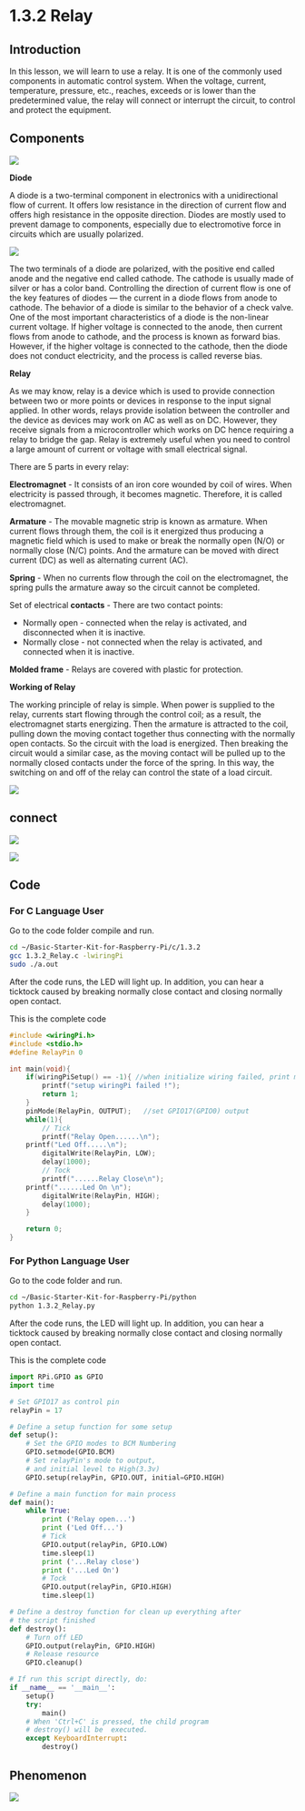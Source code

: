 # 1.3.2 Relay

## Introduction

In this lesson, we will learn to use a relay. It is one of the commonly used components in automatic control system. When the voltage, current, temperature, pressure, etc., reaches, exceeds or is lower than the predetermined value, the relay will connect or interrupt the circuit, to control and protect the equipment.

## Components

![](./img/list/list_1.3.4.png)

**Diode**

A diode is a two-terminal component in electronics with a unidirectional flow of current. It offers low resistance in the direction of current flow and offers high resistance in the opposite direction. Diodes are mostly used to prevent damage to components, especially due to electromotive force in circuits which are usually polarized.

![](./img/image344.png)

The two terminals of a diode are polarized, with the positive end called anode and the negative end called cathode. The cathode is usually made of silver or has a color band. Controlling the direction of current flow is one of the key features of diodes — the current in a diode flows from anode to cathode. The behavior of a diode is similar to the behavior of a check valve. One of the most important characteristics of a diode is the non-linear current voltage. If higher voltage is connected to the anode, then current flows from anode to cathode, and the process is known as forward bias. However, if the higher voltage is connected to the cathode, then the diode does not conduct electricity, and the process is called reverse bias.

**Relay**

As we may know, relay is a device which is used to provide connection between two or more points or devices in response to the input signal applied. In other words, relays provide isolation between the controller and the device as devices may work on AC as well as on DC. However, they receive signals from a microcontroller which works on DC hence requiring a relay to bridge the gap. Relay is extremely useful when you need to control a large amount of current or voltage with small electrical signal.

There are 5 parts in every relay:

**Electromagnet** - It consists of an iron core wounded by coil of wires. When electricity is passed through, it becomes magnetic. Therefore, it is called electromagnet.

**Armature** - The movable magnetic strip is known as armature. When current flows through them, the coil is it energized thus producing a magnetic field which is used to make or break the normally open (N/O) or normally close (N/C) points. And the armature can be moved with direct current (DC) as well as alternating current (AC).

**Spring** - When no currents flow through the coil on the electromagnet, the spring pulls the armature away so the circuit cannot be completed.

Set of electrical **contacts** - There are two contact points:

- Normally open - connected when the relay is activated, and disconnected when it is inactive.
- Normally close - not connected when the relay is activated, and connected when it is inactive.

**Molded frame** - Relays are covered with plastic for protection.

**Working of Relay**

The working principle of relay is simple. When power is supplied to the relay, currents start flowing through the control coil; as a result, the electromagnet starts energizing. Then the armature is attracted to the coil, pulling down the moving contact together thus connecting with the normally open contacts. So the circuit with the load is energized. Then breaking the circuit would a similar case, as the moving contact will be pulled up to the normally closed contacts under the force of the spring. In this way, the switching on and off of the relay can control the state of a load circuit.

![](./img/image142.jpeg)

## connect

![](./img/image345.png)

![](./img/connect/1.3.4.png)

## Code

### For  C  Language User

Go to the code folder compile and run.

```sh
cd ~/Basic-Starter-Kit-for-Raspberry-Pi/c/1.3.2
gcc 1.3.2_Relay.c -lwiringPi
sudo ./a.out
```

After the code runs, the LED will light up. In addition, you can hear a ticktock caused by breaking normally close contact and closing normally open contact.

This is the complete code

```c
#include <wiringPi.h>
#include <stdio.h>
#define RelayPin 0

int main(void){
    if(wiringPiSetup() == -1){ //when initialize wiring failed, print message to screen
        printf("setup wiringPi failed !");
        return 1;
    }
    pinMode(RelayPin, OUTPUT);   //set GPIO17(GPIO0) output
    while(1){
        // Tick
        printf("Relay Open......\n");
	printf("Led Off.....\n");
        digitalWrite(RelayPin, LOW);
        delay(1000);
        // Tock
        printf("......Relay Close\n");
	printf("......Led On \n");
        digitalWrite(RelayPin, HIGH);
        delay(1000);
    }

    return 0;
}
```

### For  Python  Language User

Go to the code folder and run.

```sh
cd ~/Basic-Starter-Kit-for-Raspberry-Pi/python
python 1.3.2_Relay.py
```

After the code runs, the LED will light up. In addition, you can hear a ticktock caused by breaking normally close contact and closing normally open contact.

This is the complete code

```python
import RPi.GPIO as GPIO
import time

# Set GPIO17 as control pin
relayPin = 17

# Define a setup function for some setup
def setup():
    # Set the GPIO modes to BCM Numbering
    GPIO.setmode(GPIO.BCM)
    # Set relayPin's mode to output,
    # and initial level to High(3.3v)
    GPIO.setup(relayPin, GPIO.OUT, initial=GPIO.HIGH)

# Define a main function for main process
def main():
    while True:
        print ('Relay open...')
        print ('Led Off...')
        # Tick
        GPIO.output(relayPin, GPIO.LOW)
        time.sleep(1)
        print ('...Relay close')
        print ('...Led On')
        # Tock
        GPIO.output(relayPin, GPIO.HIGH)
        time.sleep(1)

# Define a destroy function for clean up everything after
# the script finished
def destroy():
    # Turn off LED
    GPIO.output(relayPin, GPIO.HIGH)
    # Release resource
    GPIO.cleanup()                    

# If run this script directly, do:
if __name__ == '__main__':
    setup()
    try:
        main()
    # When 'Ctrl+C' is pressed, the child program
    # destroy() will be  executed.
    except KeyboardInterrupt:
        destroy()

```

## Phenomenon

![](./img/phenomenon/134.gif)
